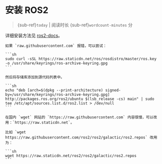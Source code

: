 # 安装 ROS2

> {sub-ref}`today` | 阅读时长 {sub-ref}`wordcount-minutes` 分

详细安装方法见 [ros2-docs](https://daobook.github.io/ros2-docs/xin)。

````{hint}
如果 `raw.githubusercontent.com` 报错，可以尝试：

```sh
sudo curl -sSL https://raw.staticdn.net/ros/rosdistro/master/ros.key  -o /usr/share/keyrings/ros-archive-keyring.gpg
```

然后将存储库添加到源代码列表中。

```sh
echo "deb [arch=$(dpkg --print-architecture) signed-by=/usr/share/keyrings/ros-archive-keyring.gpg] http://packages.ros.org/ros2/ubuntu $(lsb_release -cs) main" | sudo tee /etc/apt/sources.list.d/ros2.list > /dev/null
```
````

````{hint}
在国内 `wget` 网站的 `https://raw.githubusercontent.com` 内容很慢，可以改用：`https://raw.staticdn.net`。

比如 `wget https://raw.githubusercontent.com/ros2/ros2/galactic/ros2.repos` 改用为：

```sh
wget https://raw.staticdn.net/ros2/ros2/galactic/ros2.repos
```
````
